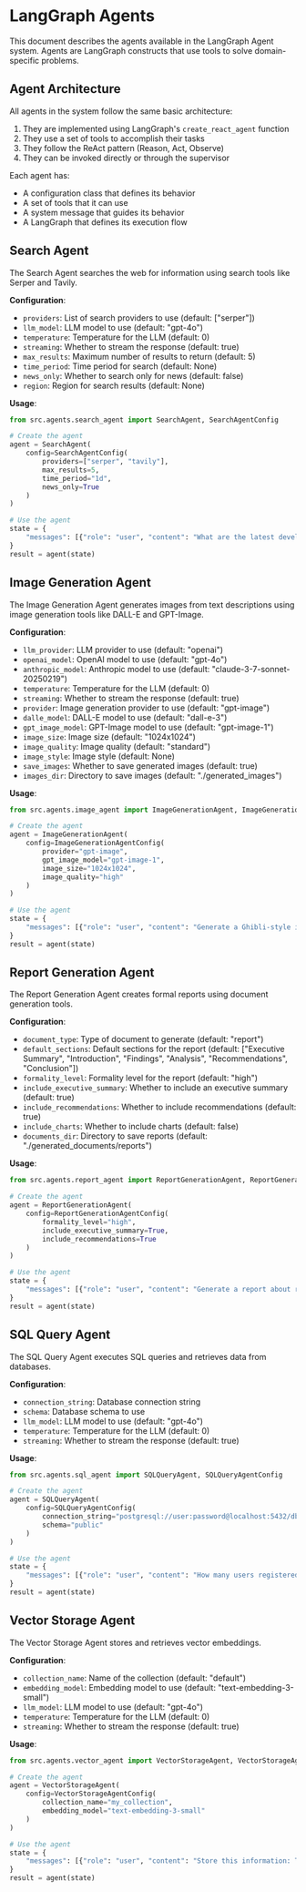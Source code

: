 # LangGraph Agents

This document describes the agents available in the LangGraph Agent system. Agents are LangGraph constructs that use tools to solve domain-specific problems.

## Agent Architecture

All agents in the system follow the same basic architecture:

1. They are implemented using LangGraph's `create_react_agent` function
2. They use a set of tools to accomplish their tasks
3. They follow the ReAct pattern (Reason, Act, Observe)
4. They can be invoked directly or through the supervisor

Each agent has:
- A configuration class that defines its behavior
- A set of tools that it can use
- A system message that guides its behavior
- A LangGraph that defines its execution flow

## Search Agent

The Search Agent searches the web for information using search tools like Serper and Tavily.

**Configuration**:
- `providers`: List of search providers to use (default: ["serper"])
- `llm_model`: LLM model to use (default: "gpt-4o")
- `temperature`: Temperature for the LLM (default: 0)
- `streaming`: Whether to stream the response (default: true)
- `max_results`: Maximum number of results to return (default: 5)
- `time_period`: Time period for search (default: None)
- `news_only`: Whether to search only for news (default: false)
- `region`: Region for search results (default: None)

**Usage**:
```python
from src.agents.search_agent import SearchAgent, SearchAgentConfig

# Create the agent
agent = SearchAgent(
    config=SearchAgentConfig(
        providers=["serper", "tavily"],
        max_results=5,
        time_period="1d",
        news_only=True
    )
)

# Use the agent
state = {
    "messages": [{"role": "user", "content": "What are the latest developments in AI?"}]
}
result = agent(state)
```

## Image Generation Agent

The Image Generation Agent generates images from text descriptions using image generation tools like DALL-E and GPT-Image.

**Configuration**:
- `llm_provider`: LLM provider to use (default: "openai")
- `openai_model`: OpenAI model to use (default: "gpt-4o")
- `anthropic_model`: Anthropic model to use (default: "claude-3-7-sonnet-20250219")
- `temperature`: Temperature for the LLM (default: 0)
- `streaming`: Whether to stream the response (default: true)
- `provider`: Image generation provider to use (default: "gpt-image")
- `dalle_model`: DALL-E model to use (default: "dall-e-3")
- `gpt_image_model`: GPT-Image model to use (default: "gpt-image-1")
- `image_size`: Image size (default: "1024x1024")
- `image_quality`: Image quality (default: "standard")
- `image_style`: Image style (default: None)
- `save_images`: Whether to save generated images (default: true)
- `images_dir`: Directory to save images (default: "./generated_images")

**Usage**:
```python
from src.agents.image_agent import ImageGenerationAgent, ImageGenerationAgentConfig

# Create the agent
agent = ImageGenerationAgent(
    config=ImageGenerationAgentConfig(
        provider="gpt-image",
        gpt_image_model="gpt-image-1",
        image_size="1024x1024",
        image_quality="high"
    )
)

# Use the agent
state = {
    "messages": [{"role": "user", "content": "Generate a Ghibli-style image of a peaceful forest"}]
}
result = agent(state)
```

## Report Generation Agent

The Report Generation Agent creates formal reports using document generation tools.

**Configuration**:
- `document_type`: Type of document to generate (default: "report")
- `default_sections`: Default sections for the report (default: ["Executive Summary", "Introduction", "Findings", "Analysis", "Recommendations", "Conclusion"])
- `formality_level`: Formality level for the report (default: "high")
- `include_executive_summary`: Whether to include an executive summary (default: true)
- `include_recommendations`: Whether to include recommendations (default: true)
- `include_charts`: Whether to include charts (default: false)
- `documents_dir`: Directory to save reports (default: "./generated_documents/reports")

**Usage**:
```python
from src.agents.report_agent import ReportGenerationAgent, ReportGenerationAgentConfig

# Create the agent
agent = ReportGenerationAgent(
    config=ReportGenerationAgentConfig(
        formality_level="high",
        include_executive_summary=True,
        include_recommendations=True
    )
)

# Use the agent
state = {
    "messages": [{"role": "user", "content": "Generate a report about renewable energy trends"}]
}
result = agent(state)
```

## SQL Query Agent

The SQL Query Agent executes SQL queries and retrieves data from databases.

**Configuration**:
- `connection_string`: Database connection string
- `schema`: Database schema to use
- `llm_model`: LLM model to use (default: "gpt-4o")
- `temperature`: Temperature for the LLM (default: 0)
- `streaming`: Whether to stream the response (default: true)

**Usage**:
```python
from src.agents.sql_agent import SQLQueryAgent, SQLQueryAgentConfig

# Create the agent
agent = SQLQueryAgent(
    config=SQLQueryAgentConfig(
        connection_string="postgresql://user:password@localhost:5432/db",
        schema="public"
    )
)

# Use the agent
state = {
    "messages": [{"role": "user", "content": "How many users registered in the last month?"}]
}
result = agent(state)
```

## Vector Storage Agent

The Vector Storage Agent stores and retrieves vector embeddings.

**Configuration**:
- `collection_name`: Name of the collection (default: "default")
- `embedding_model`: Embedding model to use (default: "text-embedding-3-small")
- `llm_model`: LLM model to use (default: "gpt-4o")
- `temperature`: Temperature for the LLM (default: 0)
- `streaming`: Whether to stream the response (default: true)

**Usage**:
```python
from src.agents.vector_agent import VectorStorageAgent, VectorStorageAgentConfig

# Create the agent
agent = VectorStorageAgent(
    config=VectorStorageAgentConfig(
        collection_name="my_collection",
        embedding_model="text-embedding-3-small"
    )
)

# Use the agent
state = {
    "messages": [{"role": "user", "content": "Store this information: The capital of France is Paris."}]
}
result = agent(state)
```
